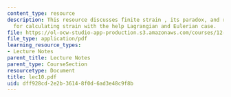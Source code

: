 ```yaml
---
content_type: resource
description: This resource discusses finite strain , its paradox, and reference frame
  for calculating strain with the help Lagrangian and Eulerian case.
file: https://ol-ocw-studio-app-production.s3.amazonaws.com/courses/12-520-geodynamics-fall-2006/dff928cd2e2b36148f0d6ad3e48c9f8b_lec10.pdf
file_type: application/pdf
learning_resource_types:
- Lecture Notes
parent_title: Lecture Notes
parent_type: CourseSection
resourcetype: Document
title: lec10.pdf
uid: dff928cd-2e2b-3614-8f0d-6ad3e48c9f8b
---
```

